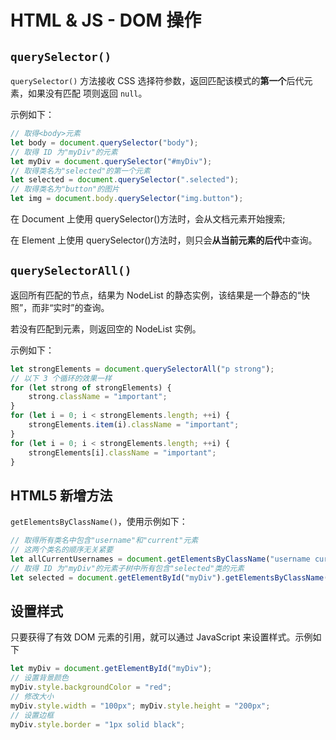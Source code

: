 # HTML & JS - DOM 操作
## `querySelector()`
`querySelector()` 方法接收 CSS 选择符参数，返回匹配该模式的**第一个**后代元素，如果没有匹配 项则返回 `null`。

示例如下：
```js
// 取得<body>元素
let body = document.querySelector("body");
// 取得 ID 为"myDiv"的元素
let myDiv = document.querySelector("#myDiv");
// 取得类名为"selected"的第一个元素
let selected = document.querySelector(".selected");
// 取得类名为"button"的图片
let img = document.body.querySelector("img.button");
```

在 Document 上使用 querySelector()方法时，会从文档元素开始搜索;

在 Element 上使用 querySelector()方法时，则只会**从当前元素的后代**中查询。

## `querySelectorAll()`
返回所有匹配的节点，结果为 NodeList 的静态实例，该结果是一个静态的“快照”，而非“实时”的查询。

若没有匹配到元素，则返回空的 NodeList 实例。

示例如下：
```js
let strongElements = document.querySelectorAll("p strong");
// 以下 3 个循环的效果一样
for (let strong of strongElements) {
    strong.className = "important";
}
for (let i = 0; i < strongElements.length; ++i) {
    strongElements.item(i).className = "important";
}
for (let i = 0; i < strongElements.length; ++i) {
    strongElements[i].className = "important";
}
```

## HTML5 新增方法
`getElementsByClassName()`，使用示例如下：
```js
// 取得所有类名中包含"username"和"current"元素
// 这两个类名的顺序无关紧要
let allCurrentUsernames = document.getElementsByClassName("username current");
// 取得 ID 为"myDiv"的元素子树中所有包含"selected"类的元素
let selected = document.getElementById("myDiv").getElementsByClassName("selected");
```

## 设置样式
只要获得了有效 DOM 元素的引用，就可以通过 JavaScript 来设置样式。示例如下
```js
let myDiv = document.getElementById("myDiv");
// 设置背景颜色
myDiv.style.backgroundColor = "red";
// 修改大小
myDiv.style.width = "100px"; myDiv.style.height = "200px";
// 设置边框
myDiv.style.border = "1px solid black";
```
